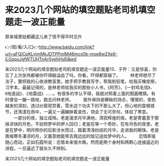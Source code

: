 # 来2023几个网站的填空题贴老司机填空题走一波正能量
原来城里娃都藏这儿来了怪不得平时见升

👉/观/看/入/口👉http://www.baidu.com/link?url=aFQjCpKLyjmMkJDTPPmIM46mcs0b-moe8w2Xe6-iLGqpxJgfWTUHTnAr0yehHs6i&wd

来2023几个网站的填空题贴老司机填空题走一波正能量13、子乔：又是惊喜，你忘了上次张伟都被你吓得脑溢血了吗，你看，吓得都穿越了。
　　林老师想尽了法子，要把我的心收进教室里。她手把手教我写字，帮我削铅笔，给我买橡皮擦，习字本。最最记得的，是林老师给我买的那些小人书，《阿芳》、《一封鸡毛信》、《地道战》、《地雷战》……。有很多的字认不得，我就对照着上面的图画瞎猜。有时便会一蹦一跳地，跑去问林老师。
　　窗外保持是矇眬的场合，慢慢的，夜色越发的深刻，透过纱窗观赏着，雪水这个功夫下的不那么大了，但心地的盘根错节，还荡漾在雨中，一遍又一遍臃肿着哀伤，领会了无可奈何，体验了寒意。
　　一部分的夜，独立成殇。老是渴求月华满地，清寂辉煌的夜。老是寄蓄意于那抹凉快的月色，不妨照梦中的伊人回归；老是在等一个奇妙，在有月色的夜里。老是在梦中，明月照你的后影涉水而过，踏着清浅纷歧的月华，走进我的眼珠。老是畏缩寒冬凄凉的月，又蓄意她能带去我边远的惦记送给梦中的人。
　　恋情即是随心而动，正如石霞所说：恋情本来很大略，然而是两个身材和两颗心连接逼近的进程，一旦逼近了就长久不辨别。

来2023几个网站的填空题贴老司机填空题走一波正能量
